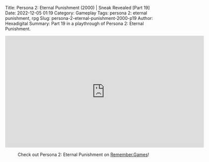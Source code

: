 Title: Persona 2: Eternal Punishment (2000) | Sneak Revealed [Part 19]
Date: 2022-12-05 01:19
Category: Gameplay
Tags: persona 2: eternal punishment,  rpg
Slug: persona-2-eternal-punishment-2000-p19
Author: Hexadigital
Summary: Part 19 in a playthrough of Persona 2: Eternal Punishment.

<center><iframe src="https://www.youtube.com/embed/5FLwzRqtM7Y?feature=oembed" allow="accelerometer; autoplay; encrypted-media; gyroscope; picture-in-picture" width="640" height="360" frameborder="0"></iframe>

Check out Persona 2: Eternal Punishment on [Remember.Games](https://remember.games/game/4628/persona-2-eternal-punishment/)!</center>